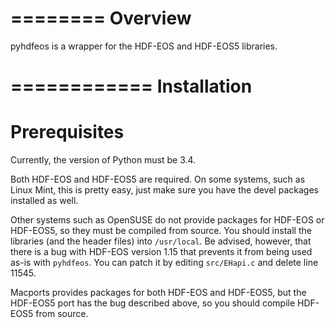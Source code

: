 ========
Overview
========

pyhdfeos is a wrapper for the HDF-EOS and HDF-EOS5 libraries.  


============
Installation
============

Prerequisites
=============
Currently, the version of Python must be 3.4.

Both HDF-EOS and HDF-EOS5 are required.  On some systems, such as Linux Mint,
this is pretty easy, just make sure you have the devel packages installed as
well.

Other systems such as OpenSUSE do not provide packages for HDF-EOS or HDF-EOS5,
so they must be compiled from source.  You should install the libraries (and
the header files) into ```/usr/local```.  Be advised, however, that there is
a bug with HDF-EOS version 1.15 that prevents it from being used as-is with
```pyhdfeos```.  You can patch it by editing ```src/EHapi.c``` and delete line
11545.

Macports provides packages for both HDF-EOS and HDF-EOS5, but the HDF-EOS5 port
has the bug described above, so you should compile HDF-EOS5 from source.
